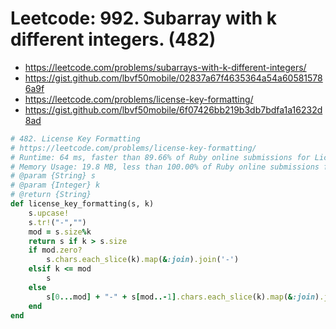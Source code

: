# Leetcode: 992. Subarray with k different integers. (482)


- https://leetcode.com/problems/subarrays-with-k-different-integers/
- https://gist.github.com/lbvf50mobile/02837a67f4635364a54a605815786a9f
- https://leetcode.com/problems/license-key-formatting/
- https://gist.github.com/lbvf50mobile/6f07426bb219b3db7bdfa1a16232d8ad


```Ruby
# 482. License Key Formatting
# https://leetcode.com/problems/license-key-formatting/
# Runtime: 64 ms, faster than 89.66% of Ruby online submissions for License Key Formatting.
# Memory Usage: 19.8 MB, less than 100.00% of Ruby online submissions for License Key Formatting
# @param {String} s
# @param {Integer} k
# @return {String}
def license_key_formatting(s, k)
    s.upcase!
    s.tr!("-","")
    mod = s.size%k
    return s if k > s.size
    if mod.zero?
        s.chars.each_slice(k).map(&:join).join('-')
    elsif k <= mod
        s
    else
        s[0...mod] + "-" + s[mod..-1].chars.each_slice(k).map(&:join).join('-')
    end
end
```